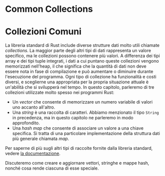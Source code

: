 # Common Collections

# Collezioni Comuni

La libreria standard di Rust include diverse strutture dati molto utili chiamate
_collections_. La maggior parte degli altri tipi di dati rappresenta un valore specifico, ma
le collezioni possono contenere più valori. A differenza dei tipi array e dei tipi tuple integrati,
i dati a cui puntano queste collezioni vengono memorizzati nell'heap, il che
significa che la quantità di dati non deve essere nota in fase di compilazione e può aumentare
o diminuire durante l'esecuzione del programma. Ogni tipo di collezione ha
funzionalità e costi diversi, e sceglierne una appropriata per la propria
situazione attuale è un'abilità che si svilupperà nel tempo. In questo capitolo, parleremo
di tre collezioni utilizzate molto spesso nei programmi Rust:

- Un _vector_ che consente di memorizzare un numero variabile di valori uno accanto all'altro.
- Una _string_ è una raccolta di caratteri. Abbiamo menzionato il tipo `String`
in precedenza, ma in questo capitolo ne parleremo in modo approfondito.
- Una _hash map_ che consente di associare un valore a una chiave specifica. Si tratta di una
particolare implementazione della struttura dati più generale chiamata _map_.

Per saperne di più sugli altri tipi di raccolte fornite dalla libreria standard,
vedere [la documentazione][collections].

Discuteremo come creare e aggiornare vettori, stringhe e mappe hash, nonché
cosa rende ciascuna di esse speciale.

[collections]: https://doc.rust-lang.org/stable/std/collections/index.html